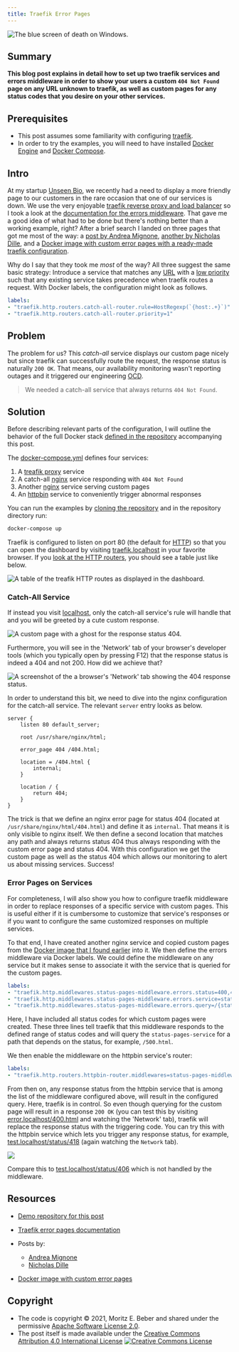 ```yaml
---
title: Traefik Error Pages
---
```


![The blue screen of death on Windows.](images/bsod.png)

## Summary

**This blog post explains in detail how to set up two traefik services and errors middleware in order to show your users a custom `404 Not Found` page on any URL unknown to traefik, as well as custom pages for any status codes that you desire on your other services.**

## Prerequisites

- This post assumes some familiarity with configuring [traefik](https://doc.traefik.io/).
- In order to try the examples, you will need to have installed [Docker Engine](https://docs.docker.com/engine/install/) and [Docker Compose](https://docs.docker.com/compose/install/).

## Intro

At my startup [Unseen Bio](https://unseenbio.com), we recently had a need to display a more friendly page to our customers in the rare occasion that one of our services is down. We use the very enjoyable [traefik reverse proxy and load balancer](https://traefik.io/traefik/) so I took a look at the [documentation for the errors middleware](https://doc.traefik.io/traefik/middlewares/errorpages/). That gave me a good idea of what had to be done but there's nothing better than a working example, right? After a brief search I landed on three pages that got me most of the way: a [post by Andrea Mignone](https://imandrea.me/blog/traefik-custom-404/), [another by Nicholas Dille](https://dille.name/blog/2021/03/14/using-traefik-error-pages-to-handle-unavailable-services/), and a [Docker image with custom error pages with a ready-made traefik configuration](https://github.com/tarampampam/error-pages#custom-error-pages-for-traefik).

Why do I say that they took me _most_ of the way? All three suggest the same basic strategy: Introduce a service that matches any [URL](https://en.wikipedia.org/wiki/URL) with a [low priority](https://doc.traefik.io/traefik/routing/routers/#priority) such that any existing service takes precedence when traefik routes a request. With Docker labels, the configuration might look as follows.

```yaml
labels:
- "traefik.http.routers.catch-all-router.rule=HostRegexp(`{host:.+}`)"
- "traefik.http.routers.catch-all-router.priority=1"
```

## Problem

The problem for us? This _catch-all_ service displays our custom page nicely but since traefik can successfully route the request, the response status is naturally `200 OK`. That means, our availability monitoring wasn't reporting outages and it triggered our engineering [OCD](https://en.wikipedia.org/wiki/Obsessive%E2%80%93compulsive_disorder).

> We needed a catch-all service that always returns `404 Not Found`.

## Solution

Before describing relevant parts of the configuration, I will outline the behavior of the full Docker stack [defined in the repository](https://github.com/Midnighter/errorpages-demo) accompanying this post.

The [docker-compose.yml](https://github.com/Midnighter/errorpages-demo/blob/main/docker-compose.yml) defines four services:

1. A [treafik proxy](https://traefik.io/traefik/) service
2. A catch-all [nginx](https://nginx.org/) service responding with `404 Not Found`
3. Another [nginx](https://nginx.org/) service serving custom pages
4. An [httpbin](https://httpbin.org/) service to conveniently trigger abnormal responses

You can run the examples by [cloning the repository](https://docs.github.com/en/github/creating-cloning-and-archiving-repositories/cloning-a-repository-from-github/cloning-a-repository) and in the repository directory run:

```sh
docker-compose up
```

Traefik is configured to listen on port 80 (the default for [HTTP](https://en.wikipedia.org/wiki/Hypertext_Transfer_Protocol)) so that you can open the dashboard by visiting [traefik.localhost](http://traefik.localhost) in your favorite browser. If you [look at the HTTP routers](http://traefik.localhost/dashboard/#/http/routers), you should see a table just like below.

![A table of the treafik HTTP routes as displayed in the dashboard.](images/dashboard.png)

### Catch-All Service

If instead you visit [localhost](http://localhost/), only the catch-all service's rule will handle that and you will be greeted by a cute custom response.

![A custom page with a ghost for the response status 404.](images/404.png)

Furthermore, you will see in the 'Network' tab of your browser's developer tools (which you typically open by pressing F12) that the response status is indeed a 404 and not 200\. How did we achieve that?

![A screenshot of the a browser's 'Network' tab showing the 404 response status.](images/network-404.png)

In order to understand this bit, we need to dive into the nginx configuration for the catch-all service. The relevant `server` entry looks as below.

```nginx
server {
    listen 80 default_server;

    root /usr/share/nginx/html;

    error_page 404 /404.html;

    location = /404.html {
        internal;
    }

    location / {
        return 404;
    }
}
```

The trick is that we define an nginx error page for status 404 (located at `/usr/share/nginx/html/404.html`) and define it as `internal`. That means it is only visible to nginx itself. We then define a second location that matches any path and always returns status 404 thus always responding with the custom error page and status 404\. With this configuration we get the custom page as well as the status 404 which allows our monitoring to alert us about missing services. Success!

### Error Pages on Services

For completeness, I will also show you how to configure traefik middleware in order to replace responses of a specific service with custom pages. This is useful either if it is cumbersome to customize that service's responses or if you want to configure the same customized responses on multiple services.

To that end, I have created another nginx service and copied custom pages from the [Docker image that I found earlier](https://github.com/tarampampam/error-pages) into it. We then define the errors middleware via Docker labels. We could define the middleware on any service but it makes sense to associate it with the service that is queried for the custom pages.

```yaml
labels:
- "traefik.http.middlewares.status-pages-middleware.errors.status=400,401,403-405,407-413,416,418,429,500,502-505"
- "traefik.http.middlewares.status-pages-middleware.errors.service=status-pages-service"
- "traefik.http.middlewares.status-pages-middleware.errors.query=/{status}.html"
```

Here, I have included all status codes for which custom pages were created. These three lines tell traefik that this middleware responds to the defined range of status codes and will query the `status-pages-service` for a path that depends on the status, for example, `/500.html`.

We then enable the middleware on the httpbin service's router:

```yaml
labels:
- "traefik.http.routers.httpbin-router.middlewares=status-pages-middleware@docker"
```

From then on, any response status from the httpbin service that is among the list of the middleware configured above, will result in the configured query. Here, traefik is in control. So even though querying for the custom page will result in a response `200 OK` (you can test this by visiting [error.localhost/400.html](http://error.localhost/400.html) and watching the 'Network' tab), traefik will replace the response status with the triggering code. You can try this with the httpbin service which lets you trigger any response status, for example, [test.localhost/status/418](http://test.localhost/status/418) (again watching the `Network` tab).

![](images/418.png)

Compare this to [test.localhost/status/406](http://test.localhost/status/406) which is not handled by the middleware.

## Resources

- [Demo repository for this post](https://github.com/Midnighter/errorpages-demo)
- [Traefik error pages documentation](https://doc.traefik.io/traefik/middlewares/errorpages/)
- Posts by:

  - [Andrea Mignone](https://imandrea.me/blog/traefik-custom-404/)
  - [Nicholas Dille](https://dille.name/blog/2021/03/14/using-traefik-error-pages-to-handle-unavailable-services/)

- [Docker image with custom error pages](https://github.com/tarampampam/error-pages)

## Copyright

- The code is copyright © 2021, Moritz E. Beber and shared under the permissive [Apache Software License 2.0](LICENSE).
- The post itself is made available under the [Creative Commons Attribution 4.0 International License](http://creativecommons.org/licenses/by/4.0/) [![Creative Commons License](https://i.creativecommons.org/l/by/4.0/88x31.png)](http://creativecommons.org/licenses/by/4.0/)
